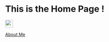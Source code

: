 # This is the Home Page ! 



[<img src="https://s18955.pcdn.co/wp-content/uploads/2018/02/github.png" width="25"/>](https://github.com/IR0NBYTE)

[About Me](https://ir0nbyte.github.io/IronByte/About%me)




